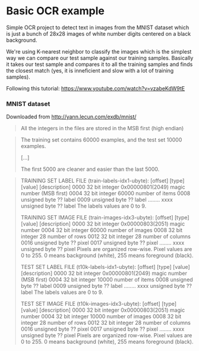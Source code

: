 # Basic OCR example

Simple OCR project to detect text in images from the MNIST dataset which is just a bunch
of 28x28 images of white number digits centered on a black background.

We're using K-nearest neighbor to classify the images which is the simplest way we can
compare our test sample against our training samples. Basically it takes our test sample
and compares it to all the training samples and finds the closest match (yes, it is
inneficient and slow with a lot of training samples).

Following this tutorial: https://www.youtube.com/watch?v=vzabeKdW9tE



### MNIST dataset

Downloaded from http://yann.lecun.com/exdb/mnist/

> All the integers in the files are stored in the MSB first (high endian)

> The training set contains 60000 examples, and the test set 10000 examples.
>
> [...]
>
> The first 5000 are cleaner and easier than the last 5000.

> TRAINING SET LABEL FILE (train-labels-idx1-ubyte):
> [offset] [type]          [value]          [description]
> 0000     32 bit integer  0x00000801(2049) magic number (MSB first)
> 0004     32 bit integer  60000            number of items
> 0008     unsigned byte   ??               label
> 0009     unsigned byte   ??               label
> ........
> xxxx     unsigned byte   ??               label
> The labels values are 0 to 9.
> 
> TRAINING SET IMAGE FILE (train-images-idx3-ubyte):
> [offset] [type]          [value]          [description]
> 0000     32 bit integer  0x00000803(2051) magic number
> 0004     32 bit integer  60000            number of images
> 0008     32 bit integer  28               number of rows
> 0012     32 bit integer  28               number of columns
> 0016     unsigned byte   ??               pixel
> 0017     unsigned byte   ??               pixel
> ........
> xxxx     unsigned byte   ??               pixel
> Pixels are organized row-wise. Pixel values are 0 to 255. 0 means background (white), 255 means foreground (black).
> 
> TEST SET LABEL FILE (t10k-labels-idx1-ubyte):
> [offset] [type]          [value]          [description]
> 0000     32 bit integer  0x00000801(2049) magic number (MSB first)
> 0004     32 bit integer  10000            number of items
> 0008     unsigned byte   ??               label
> 0009     unsigned byte   ??               label
> ........
> xxxx     unsigned byte   ??               label
> The labels values are 0 to 9.
> 
> TEST SET IMAGE FILE (t10k-images-idx3-ubyte):
> [offset] [type]          [value]          [description]
> 0000     32 bit integer  0x00000803(2051) magic number
> 0004     32 bit integer  10000            number of images
> 0008     32 bit integer  28               number of rows
> 0012     32 bit integer  28               number of columns
> 0016     unsigned byte   ??               pixel
> 0017     unsigned byte   ??               pixel
> ........
> xxxx     unsigned byte   ??               pixel
> Pixels are organized row-wise. Pixel values are 0 to 255. 0 means background (white), 255 means foreground (black).
